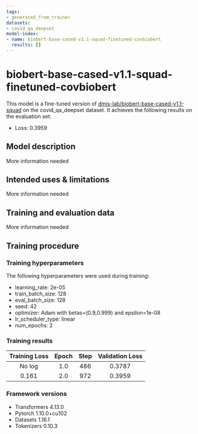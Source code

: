 ```yaml
---
tags:
- generated_from_trainer
datasets:
- covid_qa_deepset
model-index:
- name: biobert-base-cased-v1.1-squad-finetuned-covbiobert
  results: []
---
```


<!-- This model card has been generated automatically according to the information the Trainer had access to. You
should probably proofread and complete it, then remove this comment. -->

# biobert-base-cased-v1.1-squad-finetuned-covbiobert

This model is a fine-tuned version of [dmis-lab/biobert-base-cased-v1.1-squad](https://huggingface.co/dmis-lab/biobert-base-cased-v1.1-squad) on the covid_qa_deepset dataset.
It achieves the following results on the evaluation set:
- Loss: 0.3959

## Model description

More information needed

## Intended uses & limitations

More information needed

## Training and evaluation data

More information needed

## Training procedure

### Training hyperparameters

The following hyperparameters were used during training:
- learning_rate: 2e-05
- train_batch_size: 128
- eval_batch_size: 128
- seed: 42
- optimizer: Adam with betas=(0.9,0.999) and epsilon=1e-08
- lr_scheduler_type: linear
- num_epochs: 2

### Training results

| Training Loss | Epoch | Step | Validation Loss |
|:-------------:|:-----:|:----:|:---------------:|
| No log        | 1.0   | 486  | 0.3787          |
| 0.161         | 2.0   | 972  | 0.3959          |


### Framework versions

- Transformers 4.13.0
- Pytorch 1.10.0+cu102
- Datasets 1.16.1
- Tokenizers 0.10.3
